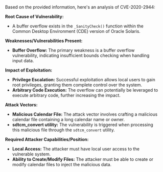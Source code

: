 Based on the provided information, here's an analysis of CVE-2020-2944:

**Root Cause of Vulnerability:**

- A buffer overflow exists in the `_SanityCheck()` function within the Common Desktop Environment (CDE) version of Oracle Solaris.

**Weaknesses/Vulnerabilities Present:**

- **Buffer Overflow:** The primary weakness is a buffer overflow vulnerability, indicating insufficient bounds checking when handling input data.

**Impact of Exploitation:**

- **Privilege Escalation:** Successful exploitation allows local users to gain root privileges, granting them complete control over the system.
- **Arbitrary Code Execution:**  The overflow can potentially be leveraged to execute arbitrary code, further increasing the impact.

**Attack Vectors:**

- **Malicious Calendar File:** The attack vector involves crafting a malicious calendar file containing a long calendar name or owner.
- **sdtcm_convert utility:** The vulnerability is triggered when processing this malicious file through the `sdtcm_convert` utility.

**Required Attacker Capabilities/Position:**

- **Local Access:** The attacker must have local user access to the vulnerable system.
- **Ability to Create/Modify Files:** The attacker must be able to create or modify calendar files to inject the malicious data.